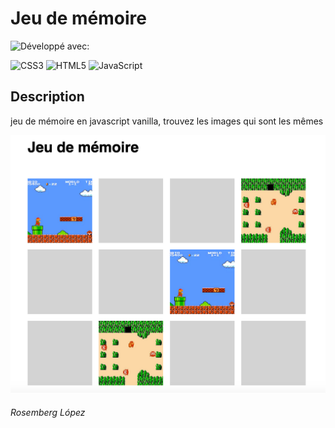

# Jeu de mémoire 

![Développé avec:](https://img.shields.io/badge/D%C3%A9velopp%C3%A9%20avec:-green?style=flat-square)

![CSS3](https://img.shields.io/badge/css3-%231572B6.svg?style=flat-square&logo=css3&logoColor=white) ![HTML5](https://img.shields.io/badge/html5-%23E34F26.svg?style=flat-square&logo=html5&logoColor=white) ![JavaScript](https://img.shields.io/badge/javascript-%23323330.svg?style=flat-square&logo=javascript&logoColor=%23F7DF1E)


## Description 

jeu de mémoire en javascript vanilla, trouvez les images qui sont les mêmes 

![Jeu de mémoire](/assets/img/jeu-memoire.png)

###### Rosemberg López 